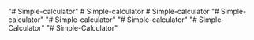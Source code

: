 "# Simple-calculator" 
#   S i m p l e - c a l c u l a t o r  
 #   S i m p l e - c a l c u l a t o r  
 "# Simple-calculator" 
"# Simple-calculator" 
"# Simple-calculator" 
"# Simple-Calculator" 
"# Simple-Calculator" 
